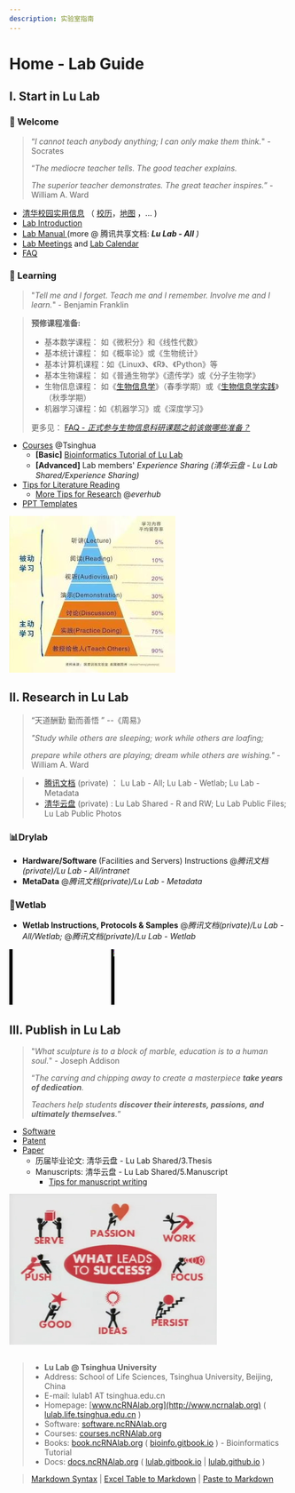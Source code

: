 ```yaml
---
description: 实验室指南
---
```


# Home - Lab Guide

## I. Start in Lu Lab

### 🎉 Welcome <a href="#welcome" id="welcome"></a>

> “_I cannot teach anybody anything; I can only make them think._" - Socrates
>
> “_The mediocre teacher tells. The good teacher explains._&#x20;
>
> _The superior teacher demonstrates. The great teacher inspires._”  - William A. Ward

* [清华校园实用信息](https://www.tsinghua.edu.cn/zjqh/syxx.htm) （ [校历](https://www.tsinghua.edu.cn/zjqh/syxx/qhxl.htm)，[地图](https://www.tsinghua.edu.cn/zjqh/xyfg/xydt.htm) ，... )
* [Lab Introduction](https://cloud.tsinghua.edu.cn/f/04a0915c832a40c38f74/)
* [Lab Manual ](https://cloud.tsinghua.edu.cn/f/de47757731fe498da215/) (more @ 腾讯共享文档: _**Lu Lab - All** )_
* [Lab Meetings](meeting.md) and [Lab Calendar](cal.md)
* [FAQ](faq.md)

### 📖 Learning <a href="#learning" id="learning"></a>

> "_Tell me and I forget. Teach me and I remember. Involve me and I learn._"  - Benjamin Franklin

> **预修课程准备:**
>
> * 基本数学课程： 如《微积分》和《线性代数》&#x20;
> * 基本统计课程： 如《概率论》或《生物统计》&#x20;
> * 基本计算机课程：如《Linux》、《R》、《Python》等
> * 基本生物课程： 如《普通生物学》《遗传学》或《分子生物学》 &#x20;
> * 生物信息课程： 如《[生物信息学](https://www.ncrnalab.org/courses/#bioinfo)》（春季学期）或《[生物信息学实践](https://www.ncrnalab.org/courses/#bioinfo2)》（秋季学期）
> * 机器学习课程：如《机器学习》或《深度学习》
>
> 更多见： [FAQ - _正式参与生物信息科研课题之前该做哪些准备？_](faq.md#pre)



* [Courses](https://www.ncrnalab.org/courses) @Tsinghua
  * **\[Basic]** [Bioinformatics Tutorial of Lu Lab](https://lulab2.gitbook.io)
  * **\[Advanced]** Lab members' _Experience Sharing (_清华云盘 - Lu Lab Shared/Experience Sharing_)_
* [Tips for Literature Reading](literature-reading/reading.md)
  * [More Tips for Research](https://www.yinxiang.com/everhub/personal/336255) @_everhub_ &#x20;
* [PPT Templates](https://cloud.tsinghua.edu.cn/d/54e8815e603f4cccb951/)

![](.gitbook/assets/learning.jpg)

## II. Research in Lu Lab

> “天道酬勤  勤而善悟 ”   --《周易》
>
> _"Study while others are sleeping;  work while others are loafing;_
>
> &#x20;_prepare while others are playing; dream while others are wishing."_    - William A. Ward

> * [腾讯文档](https://docs.qq.com) (private)  ： Lu Lab - All; Lu Lab - Wetlab; Lu Lab - Metadata
> * [清华云盘](https://cloud.tsinghua.edu.cn) (private) : Lu Lab Shared - R and RW; Lu Lab Public Files; Lu Lab Public Photos

### 📊Drylab

* **Hardware/Software** (Facilities and Servers) Instructions @_腾讯文档(private)/Lu Lab - All/intranet_
* **MetaData** @_腾讯文档(private)/Lu Lab - Metadata_

### 🧪Wetlab

* **Wetlab Instructions, Protocols & Samples** @_腾讯文档(private)/Lu Lab - All/Wetlab;_ @_腾讯文档(private)/Lu Lab - Wetlab_

![](.gitbook/assets/science.gif)

## III. Publish in Lu Lab

> "_What sculpture is to a block of marble, education is to a human soul._"  - Joseph Addison
>
> “_The carving and chipping away to create a masterpiece **take years of dedication**._&#x20;
>
> _Teachers help students **discover their interests, passions, and ultimately themselves**._”

* [Software](http://www.ncrnalab.org/software)
* [Patent](https://www.ncrnalab.org/open/#%E7%9B%B8%E5%85%B3%E4%B8%93%E5%88%A9)
* [Paper](https://www.ncrnalab.org/publications/)
  * 历届毕业论文: 清华云盘 - Lu Lab Shared/3.Thesis
  * Manuscripts: 清华云盘 - Lu Lab Shared/5.Manuscript
    * [Tips for manuscript writing](paper-writing/writing.md)

![](.gitbook/assets/success.png)

##

> * **Lu Lab @ Tsinghua University**
> * Address:   School of Life Sciences, Tsinghua University, Beijing, China
> * E-mail:    lulab1 AT tsinghua.edu.cn
> * Homepage:   [www.ncRNAlab.org](http://www.ncrnalab.org)  ( [lulab.life.tsinghua.edu.cn](http://lulab.life.tsinghua.edu.cn) )
> * Software:  [software.ncRNAlab.org](http://software.ncrnalab.org)
> * Courses:  [courses.ncRNAlab.org](http://www.ncrnalab.org/courses)
> * Books: [book.ncRNAlab.org](https://book.ncrnalab.org) ( [bioinfo.gitbook.io](https://bioinfo.gitbook.io) ) - Bioinformatics Tutorial
> * Docs: [docs.ncRNAlab.org](https://docs.ncrnalab.org)  ( [lulab.gitbook.io](http://lulab.gitbook.io)  |  [lulab.github.io](http://lulab.github.io) )



> [Markdown Syntax](https://github.com/adam-p/markdown-here/wiki/Markdown-Cheatsheet) | [Excel Table to Markdown](https://www.tablesgenerator.com/markdown\_tables) | [Paste to Markdown](https://euangoddard.github.io/clipboard2markdown/)
